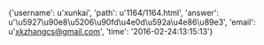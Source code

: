 {'username': u'xunkai', 'path': u'1164/1164.html', 'answer': u'\u5927\u90e8\u5206\u90fd\u4e0d\u592a\u4e86\u89e3', 'email': u'xkzhangcs@gmail.com', 'time': '2016-02-24:13:15:13'}